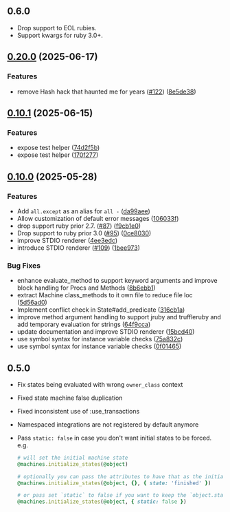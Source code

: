 ## 0.6.0

* Drop support to EOL rubies.
* Support kwargs for ruby 3.0+.

## [0.20.0](https://github.com/state-machines/state_machines/compare/state_machines/v0.10.1...state_machines/v0.20.0) (2025-06-17)


### Features

* remove Hash hack that haunted me for years ([#122](https://github.com/state-machines/state_machines/issues/122)) ([8e5de38](https://github.com/state-machines/state_machines/commit/8e5de3867aed2599d4ada6f32ced2bf95c328f9f))

## [0.10.1](https://github.com/state-machines/state_machines/compare/state_machines/v0.10.0...state_machines/v0.10.1) (2025-06-15)


### Features

* expose test helper ([74d2f5b](https://github.com/state-machines/state_machines/commit/74d2f5bb9b4718c1acfc9d11fc4bdf9a2d713622))
* expose test helper ([170f277](https://github.com/state-machines/state_machines/commit/170f27708ab324c0622db462e76db79a181dafd4))

## [0.10.0](https://github.com/state-machines/state_machines/compare/state_machines-v0.6.0...state_machines/v0.10.0) (2025-05-28)


### Features

* Add `all.except` as an alias for `all -` ([da99aee](https://github.com/state-machines/state_machines/commit/da99aeefa4ec99dc72da188d09a14227e49e8412))
* Allow customization of default error messages ([106033f](https://github.com/state-machines/state_machines/commit/106033fea5120a98790d73a6d155c60bcd39ffb6))
* drop support ruby prior 2.7. ([#87](https://github.com/state-machines/state_machines/issues/87)) ([f9cb1e0](https://github.com/state-machines/state_machines/commit/f9cb1e0aa80a7465e1677a80265fa5ae270cb1f9))
* Drop support to ruby prior 3.0 ([#95](https://github.com/state-machines/state_machines/issues/95)) ([0ce8030](https://github.com/state-machines/state_machines/commit/0ce80309941fccd208dfbe9a88b7590d9cae8717))
* improve STDIO renderer ([4ee3edc](https://github.com/state-machines/state_machines/commit/4ee3edc58e67d313f07fc9e125373db0e12a84b2))
* introduce STDIO renderer ([#109](https://github.com/state-machines/state_machines/issues/109)) ([1bee973](https://github.com/state-machines/state_machines/commit/1bee973af26cbe969fd3e9ae094c6829e995b251))


### Bug Fixes

* enhance evaluate_method to support keyword arguments and improve block handling for Procs and Methods ([8b6ebb1](https://github.com/state-machines/state_machines/commit/8b6ebb1ece7cb4a2b7e51f6c752af9ae437b30c0))
* extract Machine class_methods to it own file to reduce file loc ([5d56ad0](https://github.com/state-machines/state_machines/commit/5d56ad036cc4a9d99650764891dca72bdc697b39))
* Implement conflict check in State#add_predicate ([316cb1a](https://github.com/state-machines/state_machines/commit/316cb1a663169127dac8e24508fed785505f483a))
* improve method argument handling to support jruby and truffleruby and add temporary evaluation for strings ([64f9cca](https://github.com/state-machines/state_machines/commit/64f9cca3d1b744e49e9caadfc21d5ff2aa930c5c))
* update documentation and improve STDIO renderer ([15bcd40](https://github.com/state-machines/state_machines/commit/15bcd403e5f0a24fde8d9b8be6b642ab0fcf851f))
* use symbol syntax for instance variable checks ([75a832c](https://github.com/state-machines/state_machines/commit/75a832c39cf2d8a6c29be5b13d7e454cd179c834))
* use symbol syntax for instance variable checks ([0f01465](https://github.com/state-machines/state_machines/commit/0f014651b4709e707d658517e3f85e366f45bac5))

## 0.5.0

*   Fix states being evaluated with wrong `owner_class` context

*   Fixed state machine false duplication

*   Fixed inconsistent use of :use_transactions

*   Namespaced integrations are not registered by default anymore

*   Pass `static: false` in case you don't want initial states to be forced. e.g.

    ```ruby
    # will set the initial machine state
    @machines.initialize_states(@object)

    # optionally you can pass the attributes to have that as the initial state
    @machines.initialize_states(@object, {}, { state: 'finished' })

    # or pass set `static` to false if you want to keep the `object.state` current value
    @machines.initialize_states(@object, { static: false })
    ```
